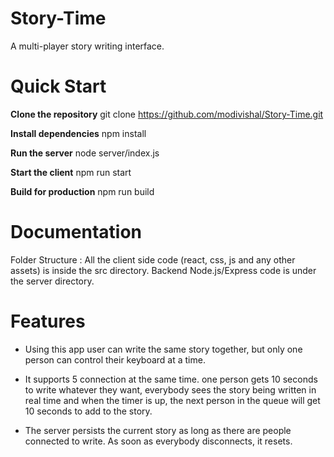 # Story-Time
A multi-player story writing interface.

# Quick Start

**Clone the repository**
git clone https://github.com/modivishal/Story-Time.git

**Install dependencies**
npm install

**Run the server**
node server/index.js

**Start the client**
npm run start

**Build for production**
npm run build

# Documentation
Folder Structure : All the client side code (react, css, js and any other assets) is inside the src directory. Backend Node.js/Express code is under the server directory.

# Features
- Using this app user can write the same story together, but only one person can control their keyboard at a time. 

- It supports 5 connection at the same time. one person gets 10 seconds to write whatever they want, everybody sees the story being written in real time and when the timer is up, the next person in the queue will get 10 seconds to add to the story.

- The server persists the current story as long as there are people connected to write. As soon as everybody disconnects, it resets.
